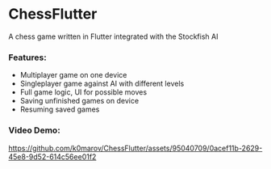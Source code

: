 # ChessFlutter 

A chess game written in Flutter integrated with the Stockfish AI 

### Features: 
- Multiplayer game on one device 
- Singleplayer game against AI with different levels 
- Full game logic, UI for possible moves 
- Saving unfinished games on device 
- Resuming saved games

### Video Demo: 

https://github.com/k0marov/ChessFlutter/assets/95040709/0acef11b-2629-45e8-9d52-614c56ee01f2

